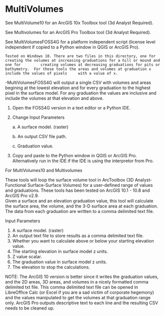 # MultiVolumes
See MultiVolume10 for an ArcGIS 10x Toolbox tool (3d Analyst Required).

See Multivolumes for an ArcGIS Pro Toolbox tool (3d Analyst Required).

See MultiVolumesFOSS4G for a platform independent script (license level independent if copied to a Python window in QGIS or ArcGIS Pro).

    Tested on Windows 10. There are two files in this directory, one for creating the volumes at increasing graduations for a hill or mound and one for         creating volumes at decreasing graduations for pits or bathymetry.  For these tools the areas and volumes at graduation x include the values of pixels     with a value of x.



-MultiVolumesFOSS4G will output a single CSV with volumes and areas begining at the lowest elevation and for every graduation to the highest pixel in the surface model.  For any graduation the values are inclusive and include the volumes at that elevation and above.

1. Open the FOSS4G version in a text editor or a Python IDE.

2. Change Input Parameters

    a. A surface model. (raster)
  
    b. An output CSV file path.
  
    c. Graduation value.
  
3. Copy and paste to the Python window in QGIS or ArcGIS Pro.  Alternatively run in the IDE if the IDE is using the interpretor from Pro.


For MultiVolumes10 and Multivolumes 

These tools will loop the surface volume tool in ArcToolbox (3D Analyst-Functional Surface-Surface Volumes) 
for a user-defined range of values and graduations.
These tools has been tested on ArcGIS 10.1  - 10.8 and ArcGIS Pro v2.9.  
Given a surface and an elevation graduation value, 
this tool will calculate the surface area, the volume, 
and the 3-D surface area at each graduation.  The data 
from each graduation are written to a comma delimited text 
file.

Input Parameters
1. A surface model. (raster)
2. An output text file to store results as a comma delimited text file.
3. Whether you want to calculate above or below your starting elevation value.
4. The starting elevation in surface model z units.
5. Z value scalar.
6. The graduation value in surface model z units.
7. The elevation to stop the calculations.

NOTE:  The ArcGIS 10 version is better since it writes the graduation values, and the 2D areas, 3D areas, and volumes in a nicely formatted comma delimited txt file.
This comma delimited text file can be opened in LibreOffice Calc (or Excel if you are a sad victim of corporate hegemony) and the values manipulated to get the volumes at that graduation range only.  ArcGIS Pro outputs descriptive text to each line and the resulting CSV needs to be cleaned up.
